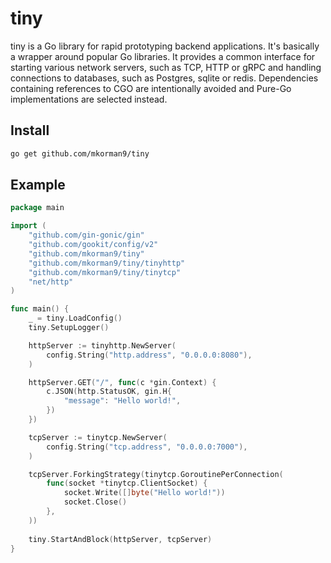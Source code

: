 # tiny

tiny is a Go library for rapid prototyping backend applications. It's basically a wrapper around popular Go libraries.
It provides a common interface for starting various network servers, such as TCP, HTTP or gRPC and handling connections
to databases, such as Postgres, sqlite or redis. Dependencies containing references to CGO are intentionally avoided
and Pure-Go implementations are selected instead.

## Install
```bash
go get github.com/mkorman9/tiny
```

## Example

```go
package main

import (
	"github.com/gin-gonic/gin"
	"github.com/gookit/config/v2"
	"github.com/mkorman9/tiny"
	"github.com/mkorman9/tiny/tinyhttp"
	"github.com/mkorman9/tiny/tinytcp"
	"net/http"
)

func main() {
	_ = tiny.LoadConfig()
	tiny.SetupLogger()

	httpServer := tinyhttp.NewServer(
		config.String("http.address", "0.0.0.0:8080"),
	)

	httpServer.GET("/", func(c *gin.Context) {
		c.JSON(http.StatusOK, gin.H{
			"message": "Hello world!",
		})
	})

	tcpServer := tinytcp.NewServer(
		config.String("tcp.address", "0.0.0.0:7000"),
	)

	tcpServer.ForkingStrategy(tinytcp.GoroutinePerConnection(
		func(socket *tinytcp.ClientSocket) {
			socket.Write([]byte("Hello world!"))
			socket.Close()
        },
	))
	
	tiny.StartAndBlock(httpServer, tcpServer)
}
```

